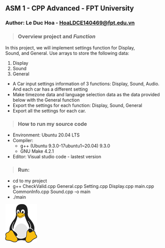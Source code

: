 ## ASM 1 - CPP Advanced - FPT University
### Author: Le Duc Hoa - HoaLDCE140469@fpt.edu.vn

> ### Overview project and ***Function***

In this project, we will implement settings function for Display, <br>
Sound, and General. Use arrays to store the following data:
1. Display
2. Sound
3. General

- A Car input settings information of 3 functions: Display, Sound, Audio. And each car has a different setting
- Make timezone data and language selection data as the data provided below with the General function
- Export the settings for each function: Display, Sound, General
- Export all the settings for each car.


> ### How to run my source code


- Environment: Ubuntu 20.04 LTS
- Compiler: 
  - g++ (Ubuntu 9.3.0-17ubuntu1~20.04) 9.3.0
  - GNU Make 4.2.1
- Editor: Visual studio code - lastest version
> ### Run:
  - cd to my project
  - g++ CheckValid.cpp General.cpp Setting.cpp Display.cpp main.cpp CommonInfo.cpp Sound.cpp -o main
  - ./main 


![Tux, the Linux mascot](tux.png)